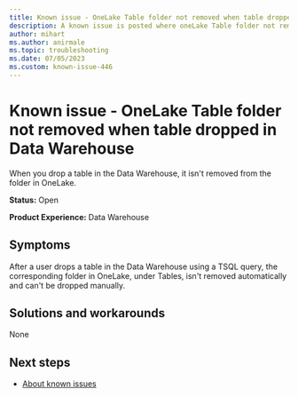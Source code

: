 ```yaml
---
title: Known issue - OneLake Table folder not removed when table dropped in Data Warehouse
description: A known issue is posted where oneLake Table folder not removed when table dropped in Data Warehouse
author: mihart
ms.author: anirmale
ms.topic: troubleshooting 
ms.date: 07/05/2023
ms.custom: known-issue-446
---
```


# Known issue - OneLake Table folder not removed when table dropped in Data Warehouse

When you drop a table in the Data Warehouse, it isn't removed from the folder in OneLake.

**Status:** Open

**Product Experience:** Data Warehouse

## Symptoms

After a user drops a table in the Data Warehouse using a TSQL query, the corresponding folder in OneLake, under Tables, isn't removed automatically and can't be dropped manually.

## Solutions and workarounds

None

## Next steps

- [About known issues](https://support.fabric.microsoft.com/known-issues)

